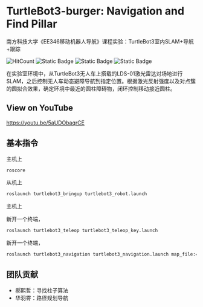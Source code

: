 # TurtleBot3-burger: Navigation and Find Pillar

南方科技大学《EE346移动机器人导航》课程实验：TurtleBot3室内SLAM+导航+跟踪

![HitCount](https://img.shields.io/endpoint?url=https%3A%2F%2Fhits.dwyl.com%2FHuaYuXiao%2Ftb3-Navigation-and-Find-Pillar.json%3Fcolor%3Dpink)
![Static Badge](https://img.shields.io/badge/ROS-melodic-22314E?logo=ros)
![Static Badge](https://img.shields.io/badge/Ubuntu-20.04-E95420?logo=ubuntu)
![Static Badge](https://img.shields.io/badge/Python-3.9.13-3776AB?logo=python)

在实验室环境中，从TurtleBot3无人车上搭载的LDS-01激光雷达对场地进行SLAM，之后控制无人车动态避障导航到指定位置。根据激光反射强度以及对点簇的圆拟合效果，确定环境中最近的圆柱障碍物，闭环控制移动接近圆柱。

## View on YouTube

https://youtu.be/5aUDObaqrCE


## 基本指令

主机上

```bash
roscore
```

从机上

<!--
```bash
export ROS_MASTER_URI=http://192.168.3.142:11311
```
-->

```bash
roslaunch turtlebot3_bringup turtlebot3_robot.launch
```

主机上

<!--
```bash
export TURTLEBOT3_MODEL=burger
```
-->

新开一个终端，

```bash
roslaunch turtlebot3_teleop turtlebot3_teleop_key.launch
```

新开一个终端，

```bash
roslaunch turtlebot3_navigation turtlebot3_navigation.launch map_file:=$HOME/mmap.yaml
```


## 团队贡献

- 郝熙哲：寻找柱子算法
- 华羽霄：路径规划导航
